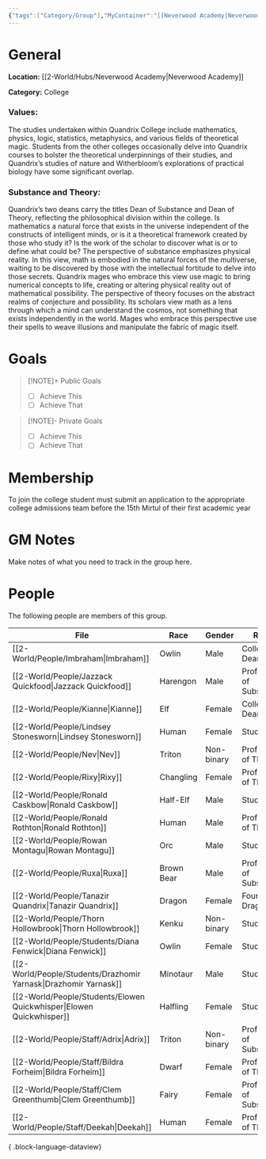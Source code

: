 ```yaml
---
{"tags":["Category/Group"],"MyContainer":"[[Neverwood Academy|Neverwood Academy]]","MyCategory":"College","image":"map-1.4-quandrix-campus.jpg","obsidianUIMode":"preview","faction":null,"primary_contact":"John Doe","founder":["Tanazir Quandrix"],"deans":["Kianne","Imbraham"],"staff":["Adrix","Nev","Deekah","Bildra Forheim","Clem Greenthumb","Jazzack Quickfood","Ronald Rothton","Rixy"],"dg-publish":true,"dg-path":"World/Groups/Colleges/Quandrix College.md","permalink":"/world/groups/colleges/quandrix-college/","dgPassFrontmatter":true,"updated":"2025-09-29T13:22:26.000+01:00"}
---
```



# General

**Location:** [[2-World/Hubs/Neverwood Academy\|Neverwood Academy]]

**Category:** College

### Values:
The studies undertaken within Quandrix College include mathematics, physics, logic, statistics, metaphysics, and various fields of theoretical magic. Students from the other colleges occasionally delve into Quandrix courses to bolster the theoretical underpinnings of their studies, and Quandrix’s studies of nature and Witherbloom’s explorations of practical biology have some significant overlap.

### Substance and Theory:
Quandrix’s two deans carry the titles Dean of Substance and Dean of Theory, reflecting the philosophical division within the college. Is mathematics a natural force that exists in the universe independent of the constructs of intelligent minds, or is it a theoretical framework created by those who study it? Is the work of the scholar to discover what is or to define what could be?
The perspective of substance emphasizes physical reality. In this view, math is embodied in the natural forces of the multiverse, waiting to be discovered by those with the intellectual fortitude to delve into those secrets. Quandrix mages who embrace this view use magic to bring numerical concepts to life, creating or altering physical reality out of mathematical possibility.
The perspective of theory focuses on the abstract realms of conjecture and possibility. Its scholars view math as a lens through which a mind can understand the cosmos, not something that exists independently in the world. Mages who embrace this perspective use their spells to weave illusions and manipulate the fabric of magic itself.

# Goals

> [!NOTE]+ Public Goals
> - [ ] Achieve This
> - [ ] Achieve That

> [!NOTE]- Private Goals
> - [ ] Achieve This
> - [ ] Achieve That

# Membership
To join the college student must submit an application to the appropriate college admissions team before the 15th Mirtul of their first academic year

# GM Notes

Make notes of what you need to track in the group here. 


# People

The following people are members of this group.  


| File                                                                    | Race       | Gender     | Role                   |
| ----------------------------------------------------------------------- | ---------- | ---------- | ---------------------- |
| [[2-World/People/Imbraham\|Imbraham]]                                | Owlin      | Male       | College Dean           |
| [[2-World/People/Jazzack Quickfood\|Jazzack Quickfood]]              | Harengon   | Male       | Professor of Substance |
| [[2-World/People/Kianne\|Kianne]]                                    | Elf        | Female     | College Dean           |
| [[2-World/People/Lindsey Stonesworn\|Lindsey Stonesworn]]            | Human      | Female     | Student                |
| [[2-World/People/Nev\|Nev]]                                          | Triton     | Non-binary | Professor of Theory    |
| [[2-World/People/Rixy\|Rixy]]                                        | Changling  | Female     | Professor of Theory    |
| [[2-World/People/Ronald Caskbow\|Ronald Caskbow]]                    | Half-Elf   | Male       | Student                |
| [[2-World/People/Ronald Rothton\|Ronald Rothton]]                    | Human      | Male       | Professor of Theory    |
| [[2-World/People/Rowan Montagu\|Rowan Montagu]]                      | Orc        | Male       | Student                |
| [[2-World/People/Ruxa\|Ruxa]]                                        | Brown Bear | Male       | Professor of Substance |
| [[2-World/People/Tanazir Quandrix\|Tanazir Quandrix]]                | Dragon     | Female     | Founder Dragon         |
| [[2-World/People/Thorn Hollowbrook\|Thorn Hollowbrook]]              | Kenku      | Non-binary | Student                |
| [[2-World/People/Students/Diana Fenwick\|Diana Fenwick]]             | Owlin      | Female     | Student                |
| [[2-World/People/Students/Drazhomir Yarnask\|Drazhomir Yarnask]]     | Minotaur   | Male       | Student                |
| [[2-World/People/Students/Elowen Quickwhisper\|Elowen Quickwhisper]] | Halfling   | Female     | Student                |
| [[2-World/People/Staff/Adrix\|Adrix]]                                | Triton     | Non-binary | Professor of Substance |
| [[2-World/People/Staff/Bildra Forheim\|Bildra Forheim]]              | Dwarf      | Female     | Professor of Theory    |
| [[2-World/People/Staff/Clem Greenthumb\|Clem Greenthumb]]            | Fairy      | Female     | Professor of Substance |
| [[2-World/People/Staff/Deekah\|Deekah]]                              | Human      | Female     | Professor of Theory    |

{ .block-language-dataview}

